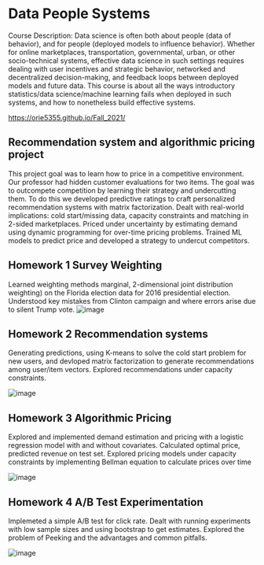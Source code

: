 # Data People Systems

Course Description: Data science is often both about people (data of behavior), and for people (deployed models to influence behavior). Whether for online marketplaces, transportation, governmental, urban, or other socio-technical systems, effective data science in such settings requires dealing with user incentives and strategic behavior, networked and decentralized decision-making, and feedback loops between deployed models and future data. This course is about all the ways introductory statistics/data science/machine learning fails when deployed in such systems, and how to nonetheless build effective systems.

https://orie5355.github.io/Fall_2021/

## Recommendation system and algorithmic pricing project


This project goal was to learn how to price in a competitive environment. Our professor had hidden customer evaluations for two items. The goal was to outcompete competition by learning their strategy and undercutting them. To do this we developed predictive ratings to craft personalized recommendation systems with matrix factorization. Dealt with real-world implications: cold start/missing data, capacity constraints and matching in 2-sided marketplaces. Priced under uncertainty by estimating demand using dynamic programming for over-time pricing problems. Trained ML models to predict price and developed a strategy to undercut competitors. 



## Homework 1 Survey Weighting

Learned weighting methods marginal, 2-dimensional joint distribution weighting) on the Florida election data for 2016 presidential election. Understood key mistakes from Clinton campaign and where errors arise due to silent Trump vote. ![image](https://user-images.githubusercontent.com/89815451/164125353-db0dbeff-02b1-49e2-bfd8-80a12d95c74f.png)


## Homework 2 Recommendation systems

Generating predictions, using K-means to solve the cold start problem for new users, and devloped matrix factorization to generate recommendations among user/item vectors. Explored recommendations under capacity constraints.

![image](https://user-images.githubusercontent.com/89815451/164125506-706d588a-fa2c-4a73-bbeb-a91bbfab49c3.png)


## Homework 3 Algorithmic Pricing

Explored and implemented demand estimation and pricing with a logistic regression model with and without covariates. Calculated optimal price, predicted revenue on test set. Explored pricing models under capacity constraints by implementing Bellman equation to calculate prices over time

![image](https://user-images.githubusercontent.com/89815451/164125616-b5f2b13d-e11b-412c-b407-94af0e169f70.png)


## Homework 4 A/B Test Experimentation

Implemeted a simple A/B test for click rate. Dealt with running experiments with low sample sizes and using bootstrap to get estimates. Explored the problem of Peeking and the advantages and common pitfalls.

![image](https://user-images.githubusercontent.com/89815451/164125777-459e89f7-a253-4579-91ab-4241fc4a70ae.png)


